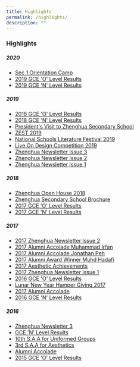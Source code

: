```yaml
---
title: Highlights
permalink: /highlights/
description: ""
---
```

### Highlights

##### 2020
* [Sec 1 Orientation Camp](https://cms.isomer.gov.sg/sites/moe-zhenghuasec/editPage/Sec%201%20Orientation%20Camp.md)
* [2019 GCE 'O' Level Results](https://cms.isomer.gov.sg/sites/moe-zhenghuasec/editPage/2019%20GCE%20'O'%20Level%20Results.md)
* [2019 GCE 'N' Level Results](https://cms.isomer.gov.sg/sites/moe-zhenghuasec/editPage/2019%20GCE%20'N'%20Level%20Results.md)

##### 2019
* [2018 GCE 'O' Level Results](https://cms.isomer.gov.sg/sites/moe-zhenghuasec/editPage/2018%20GCE%20'O'%20Level%20Results.md)
* [2018 GCE 'N' Level Results](https://cms.isomer.gov.sg/sites/moe-zhenghuasec/editPage/2018%20GCE%20'N'%20Level%20Results.md)
* [President's Visit to Zhenghua Secondary School](https://cms.isomer.gov.sg/sites/moe-zhenghuasec/editPage/President's%20Visit%20to%20Zhenghua%20Secondary%20School.md)
* [ZEST 2019](https://cms.isomer.gov.sg/sites/moe-zhenghuasec/editPage/ZEST%202019.md)
* [National Schools Literature Festival 2019]()
* [Live On Design Competition 2019](https://cms.isomer.gov.sg/sites/moe-zhenghuasec/editPage/National%20Schools%20Literature%20Festival%202019.md)
* [Zhenghua Newsletter Issue 3](https://cms.isomer.gov.sg/sites/moe-zhenghuasec/editPage/Zhenghua%20Newsletter%20Issue%203.md)
* [Zhenghua Newsletter Issue 2](https://cms.isomer.gov.sg/sites/moe-zhenghuasec/editPage/Zhenghua%20Newsletter%20Issue%202.md)
* [Zhenghua Newsletter Issue 1](https://cms.isomer.gov.sg/sites/moe-zhenghuasec/editPage/Zhenghua%20Newsletter%20Issue%201.md)

##### 2018
* [Zhenghua Open House 2018](https://cms.isomer.gov.sg/sites/moe-zhenghuasec/editPage/Zhenghua%20Open%20House%202018.md)
* [Zhenghua Secondary School Brochure](https://cms.isomer.gov.sg/sites/moe-zhenghuasec/editPage/Zhenghua%20Secondary%20School%20Brochure.md)
* [2017 GCE 'O' Level Results](https://cms.isomer.gov.sg/sites/moe-zhenghuasec/editPage/2017%20GCE%20'O'%20Level%20Results.md)
* [2017 GCE 'N' Level Results](https://cms.isomer.gov.sg/sites/moe-zhenghuasec/editPage/2017%20GCE%20'N'%20Level%20Results.md)

##### 2017
* [2017 Zhenghua Newsletter Issue 2]()
* [2017 Alumni Accolade Muhammad Irfan]()
* [2017 Alumni Accolade Jonathan Peh]()
* [2017 Alumni Award Winner Muhd Hadafi]()
* [2017 Aesthetic Achievements]()
* [2017 Zhenghua Newsletter Issue 1]()
* [2016 GCE 'O' Level Results]()
* [Lunar New Year Hamper Giving 2017]()
* [2017 Alumni Accolade]()
* [2016 GCE 'N' Level Results]()

##### 2016
* [Zhenghua Newsletter 3]()
* [GCE 'N' Level Results]()
* [10th S.A.A for Uniformed Groups]()
* [3rd S.A.A for Aesthetics]()
* [Alumni Accolade]()
* [2015 GCE 'O' Level Results]()